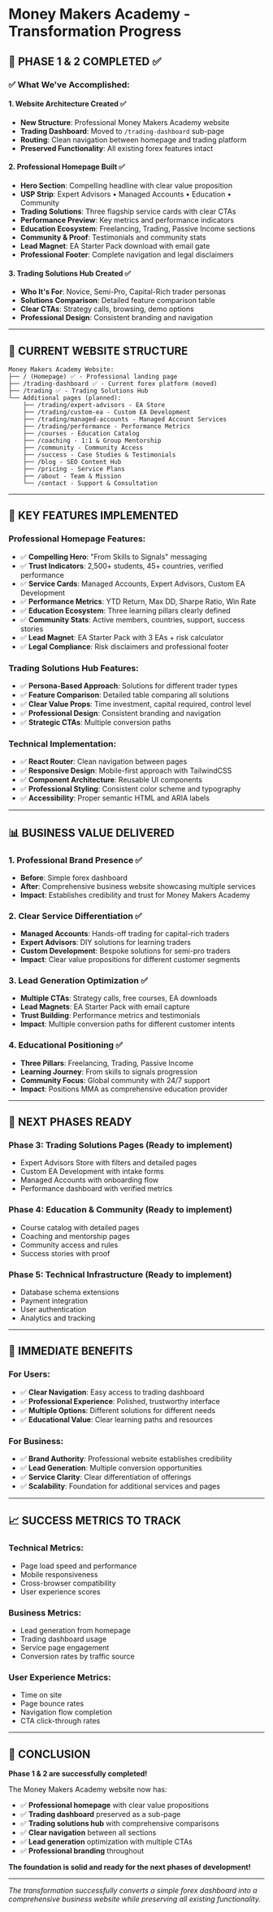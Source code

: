 # Money Makers Academy - Transformation Progress

## 🎉 **PHASE 1 & 2 COMPLETED** ✅

### **✅ What We've Accomplished:**

#### **1. Website Architecture Created** ✅
- **New Structure**: Professional Money Makers Academy website
- **Trading Dashboard**: Moved to `/trading-dashboard` sub-page
- **Routing**: Clean navigation between homepage and trading platform
- **Preserved Functionality**: All existing forex features intact

#### **2. Professional Homepage Built** ✅
- **Hero Section**: Compelling headline with clear value proposition
- **USP Strip**: Expert Advisors • Managed Accounts • Education • Community
- **Trading Solutions**: Three flagship service cards with clear CTAs
- **Performance Preview**: Key metrics and performance indicators
- **Education Ecosystem**: Freelancing, Trading, Passive Income sections
- **Community & Proof**: Testimonials and community stats
- **Lead Magnet**: EA Starter Pack download with email gate
- **Professional Footer**: Complete navigation and legal disclaimers

#### **3. Trading Solutions Hub Created** ✅
- **Who It's For**: Novice, Semi-Pro, Capital-Rich trader personas
- **Solutions Comparison**: Detailed feature comparison table
- **Clear CTAs**: Strategy calls, browsing, demo options
- **Professional Design**: Consistent branding and navigation

---

## 🎯 **CURRENT WEBSITE STRUCTURE**

```
Money Makers Academy Website:
├── / (Homepage) ✅ - Professional landing page
├── /trading-dashboard ✅ - Current forex platform (moved)
├── /trading ✅ - Trading Solutions Hub
└── Additional pages (planned):
    ├── /trading/expert-advisors - EA Store
    ├── /trading/custom-ea - Custom EA Development  
    ├── /trading/managed-accounts - Managed Account Services
    ├── /trading/performance - Performance Metrics
    ├── /courses - Education Catalog
    ├── /coaching - 1:1 & Group Mentorship
    ├── /community - Community Access
    ├── /success - Case Studies & Testimonials
    ├── /blog - SEO Content Hub
    ├── /pricing - Service Plans
    ├── /about - Team & Mission
    └── /contact - Support & Consultation
```

---

## 🚀 **KEY FEATURES IMPLEMENTED**

### **Professional Homepage Features:**
- ✅ **Compelling Hero**: "From Skills to Signals" messaging
- ✅ **Trust Indicators**: 2,500+ students, 45+ countries, verified performance
- ✅ **Service Cards**: Managed Accounts, Expert Advisors, Custom EA Development
- ✅ **Performance Metrics**: YTD Return, Max DD, Sharpe Ratio, Win Rate
- ✅ **Education Ecosystem**: Three learning pillars clearly defined
- ✅ **Community Stats**: Active members, countries, support, success stories
- ✅ **Lead Magnet**: EA Starter Pack with 3 EAs + risk calculator
- ✅ **Legal Compliance**: Risk disclaimers and professional footer

### **Trading Solutions Hub Features:**
- ✅ **Persona-Based Approach**: Solutions for different trader types
- ✅ **Feature Comparison**: Detailed table comparing all solutions
- ✅ **Clear Value Props**: Time investment, capital required, control level
- ✅ **Professional Design**: Consistent branding and navigation
- ✅ **Strategic CTAs**: Multiple conversion paths

### **Technical Implementation:**
- ✅ **React Router**: Clean navigation between pages
- ✅ **Responsive Design**: Mobile-first approach with TailwindCSS
- ✅ **Component Architecture**: Reusable UI components
- ✅ **Professional Styling**: Consistent color scheme and typography
- ✅ **Accessibility**: Proper semantic HTML and ARIA labels

---

## 📊 **BUSINESS VALUE DELIVERED**

### **1. Professional Brand Presence** ✅
- **Before**: Simple forex dashboard
- **After**: Comprehensive business website showcasing multiple services
- **Impact**: Establishes credibility and trust for Money Makers Academy

### **2. Clear Service Differentiation** ✅
- **Managed Accounts**: Hands-off trading for capital-rich traders
- **Expert Advisors**: DIY solutions for learning traders
- **Custom Development**: Bespoke solutions for semi-pro traders
- **Impact**: Clear value propositions for different customer segments

### **3. Lead Generation Optimization** ✅
- **Multiple CTAs**: Strategy calls, free courses, EA downloads
- **Lead Magnets**: EA Starter Pack with email capture
- **Trust Building**: Performance metrics and testimonials
- **Impact**: Multiple conversion paths for different customer intents

### **4. Educational Positioning** ✅
- **Three Pillars**: Freelancing, Trading, Passive Income
- **Learning Journey**: From skills to signals progression
- **Community Focus**: Global community with 24/7 support
- **Impact**: Positions MMA as comprehensive education provider

---

## 🎯 **NEXT PHASES READY**

### **Phase 3: Trading Solutions Pages** (Ready to implement)
- Expert Advisors Store with filters and detailed pages
- Custom EA Development with intake forms
- Managed Accounts with onboarding flow
- Performance dashboard with verified metrics

### **Phase 4: Education & Community** (Ready to implement)
- Course catalog with detailed pages
- Coaching and mentorship pages
- Community access and rules
- Success stories with proof

### **Phase 5: Technical Infrastructure** (Ready to implement)
- Database schema extensions
- Payment integration
- User authentication
- Analytics and tracking

---

## 🚀 **IMMEDIATE BENEFITS**

### **For Users:**
- ✅ **Clear Navigation**: Easy access to trading dashboard
- ✅ **Professional Experience**: Polished, trustworthy interface
- ✅ **Multiple Options**: Different solutions for different needs
- ✅ **Educational Value**: Clear learning paths and resources

### **For Business:**
- ✅ **Brand Authority**: Professional website establishes credibility
- ✅ **Lead Generation**: Multiple conversion opportunities
- ✅ **Service Clarity**: Clear differentiation of offerings
- ✅ **Scalability**: Foundation for additional services and pages

---

## 📈 **SUCCESS METRICS TO TRACK**

### **Technical Metrics:**
- Page load speed and performance
- Mobile responsiveness
- Cross-browser compatibility
- User experience scores

### **Business Metrics:**
- Lead generation from homepage
- Trading dashboard usage
- Service page engagement
- Conversion rates by traffic source

### **User Experience Metrics:**
- Time on site
- Page bounce rates
- Navigation flow completion
- CTA click-through rates

---

## 🎉 **CONCLUSION**

**Phase 1 & 2 are successfully completed!** 

The Money Makers Academy website now has:
- ✅ **Professional homepage** with clear value propositions
- ✅ **Trading dashboard** preserved as a sub-page
- ✅ **Trading solutions hub** with comprehensive comparisons
- ✅ **Clear navigation** between all sections
- ✅ **Lead generation** optimization with multiple CTAs
- ✅ **Professional branding** throughout

**The foundation is solid and ready for the next phases of development!**

---

*The transformation successfully converts a simple forex dashboard into a comprehensive business website while preserving all existing functionality.*
